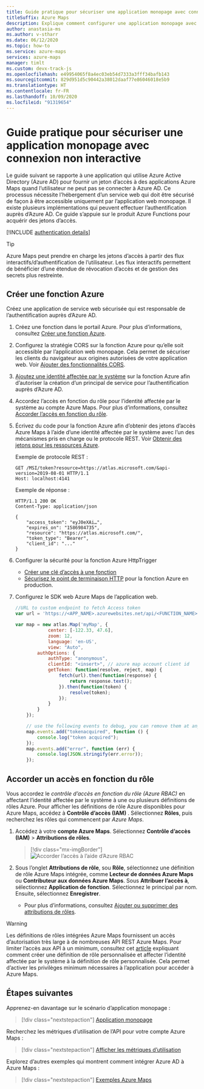 ```yaml
---
title: Guide pratique pour sécuriser une application monopage avec connexion non interactive
titleSuffix: Azure Maps
description: Explique comment configurer une application monopage avec contrôle d’accès en fonction du rôle Azure AD non interactif et SDK web Azure Maps.
author: anastasia-ms
ms.author: v-stharr
ms.date: 06/12/2020
ms.topic: how-to
ms.service: azure-maps
services: azure-maps
manager: timlt
ms.custom: devx-track-js
ms.openlocfilehash: e49954065f8a4ec03eb54d7333a3fff34bafb143
ms.sourcegitcommit: 829d951d5c90442a38012daaf77e86046018e5b9
ms.translationtype: HT
ms.contentlocale: fr-FR
ms.lasthandoff: 10/09/2020
ms.locfileid: "91319654"
---
```

# <a name="how-to-secure-a-single-page-application-with-non-interactive-sign-in"></a>Guide pratique pour sécuriser une application monopage avec connexion non interactive

Le guide suivant se rapporte à une application qui utilise Azure Active Directory (Azure AD) pour fournir un jeton d’accès à des applications Azure Maps quand l’utilisateur ne peut pas se connecter à Azure AD. Ce processus nécessite l’hébergement d’un service web qui doit être sécurisé de façon à être accessible uniquement par l’application web monopage. Il existe plusieurs implémentations qui peuvent effectuer l’authentification auprès d’Azure AD. Ce guide s’appuie sur le produit Azure Functions pour acquérir des jetons d’accès.

[!INCLUDE [authentication details](./includes/view-authentication-details.md)]

> [!Tip]
> Azure Maps peut prendre en charge les jetons d’accès à partir des flux interactifs/d’authentification de l’utilisateur. Les flux interactifs permettent de bénéficier d’une étendue de révocation d’accès et de gestion des secrets plus restreinte.

## <a name="create-azure-function"></a>Créer une fonction Azure

Créez une application de service web sécurisée qui est responsable de l’authentification auprès d’Azure AD. 

1. Créez une fonction dans le portail Azure. Pour plus d’informations, consultez [Créer une fonction Azure](https://docs.microsoft.com/azure/azure-functions/functions-create-first-azure-function).

2. Configurez la stratégie CORS sur la fonction Azure pour qu’elle soit accessible par l’application web monopage. Cela permet de sécuriser les clients du navigateur aux origines autorisées de votre application web. Voir [Ajouter des fonctionnalités CORS](https://docs.microsoft.com/azure/app-service/app-service-web-tutorial-rest-api#add-cors-functionality).

3. [Ajoutez une identité affectée par le système](https://docs.microsoft.com/azure/app-service/overview-managed-identity?tabs=dotnet#add-a-system-assigned-identity) sur la fonction Azure afin d’autoriser la création d’un principal de service pour l’authentification auprès d’Azure AD.  

4. Accordez l’accès en fonction du rôle pour l’identité affectée par le système au compte Azure Maps. Pour plus d’informations, consultez [Accorder l’accès en fonction du rôle](#grant-role-based-access).

5. Écrivez du code pour la fonction Azure afin d’obtenir des jetons d’accès Azure Maps à l’aide d’une identité affectée par le système avec l’un des mécanismes pris en charge ou le protocole REST. Voir [Obtenir des jetons pour les ressources Azure](https://docs.microsoft.com/azure/app-service/overview-managed-identity?tabs=dotnet#add-a-system-assigned-identity).

    Exemple de protocole REST :

    ```http
    GET /MSI/token?resource=https://atlas.microsoft.com/&api-version=2019-08-01 HTTP/1.1
    Host: localhost:4141
    ```

    Exemple de réponse :

    ```http
    HTTP/1.1 200 OK
    Content-Type: application/json

    {
        "access_token": "eyJ0eXAi…",
        "expires_on": "1586984735",
        "resource": "https://atlas.microsoft.com/",
        "token_type": "Bearer",
        "client_id": "..."
    }
    ```

6. Configurer la sécurité pour la fonction Azure HttpTrigger

   * [Créer une clé d’accès à une fonction](https://docs.microsoft.com/azure/azure-functions/functions-bindings-http-webhook-trigger?tabs=csharp#authorization-keys)
   * [Sécurisez le point de terminaison HTTP](https://docs.microsoft.com/azure/azure-functions/functions-bindings-http-webhook-trigger?tabs=csharp#secure-an-http-endpoint-in-production) pour la fonction Azure en production.
   
7. Configurez le SDK web Azure Maps de l’application web. 

    ```javascript
    //URL to custom endpoint to fetch Access token
    var url = 'https://<APP_NAME>.azurewebsites.net/api/<FUNCTION_NAME>?code=<API_KEY>';

    var map = new atlas.Map('myMap', {
                center: [-122.33, 47.6],
                zoom: 12,
                language: 'en-US',
                view: "Auto",
            authOptions: {
                authType: "anonymous",
                clientId: "<insert>", // azure map account client id
                getToken: function(resolve, reject, map) {
                    fetch(url).then(function(response) {
                        return response.text();
                    }).then(function(token) {
                        resolve(token);
                    });
                }
            }
        });

        // use the following events to debug, you can remove them at any time.
        map.events.add("tokenacquired", function () {
            console.log("token acquired");
        });
        map.events.add("error", function (err) {
            console.log(JSON.stringify(err.error));
        });
    ```

## <a name="grant-role-based-access"></a>Accorder un accès en fonction du rôle

Vous accordez le *contrôle d’accès en fonction du rôle (Azure RBAC)* en affectant l’identité affectée par le système à une ou plusieurs définitions de rôles Azure. Pour afficher les définitions de rôle Azure disponibles pour Azure Maps, accédez à **Contrôle d’accès (IAM)** . Sélectionnez **Rôles**, puis recherchez les rôles qui commencent par *Azure Maps*.

1. Accédez à votre **compte Azure Maps**. Sélectionnez **Contrôle d’accès (IAM)**  > **Attributions de rôles**.

    > [!div class="mx-imgBorder"]
    > ![Accorder l’accès à l’aide d’Azure RBAC](./media/how-to-manage-authentication/how-to-grant-rbac.png)

2. Sous l’onglet **Attributions de rôle**, sou **Rôle**, sélectionnez une définition de rôle Azure Maps intégrée, comme **Lecteur de données Azure Maps** ou **Contributeur aux données Azure Maps**. Sous **Attribuer l’accès à**, sélectionnez **Application de fonction**. Sélectionnez le principal par nom. Ensuite, sélectionnez **Enregistrer**.

   * Pour plus d’informations, consultez [Ajouter ou supprimer des attributions de rôles](https://docs.microsoft.com/azure/role-based-access-control/role-assignments-portal).

> [!WARNING]
> Les définitions de rôles intégrées Azure Maps fournissent un accès d’autorisation très large à de nombreuses API REST Azure Maps. Pour limiter l’accès aux API à un minimum, consultez cet [article](https://docs.microsoft.com/azure/role-based-access-control/custom-roles) expliquant comment créer une définition de rôle personnalisée et affecter l’identité affectée par le système à la définition de rôle personnalisée. Cela permet d’activer les privilèges minimum nécessaires à l’application pour accéder à Azure Maps.

## <a name="next-steps"></a>Étapes suivantes

Apprenez-en davantage sur le scénario d’application monopage :
> [!div class="nextstepaction"]
> [Application monopage](https://docs.microsoft.com/azure/active-directory/develop/scenario-spa-overview)

Recherchez les métriques d’utilisation de l’API pour votre compte Azure Maps :
> [!div class="nextstepaction"]
> [Afficher les métriques d’utilisation](how-to-view-api-usage.md)

Explorez d’autres exemples qui montrent comment intégrer Azure AD à Azure Maps :
> [!div class="nextstepaction"]
> [Exemples Azure Maps](https://github.com/Azure-Samples/Azure-Maps-AzureAD-Samples/tree/master/src/ClientGrant)
